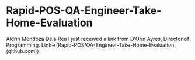 # Rapid-POS-QA-Engineer-Take-Home-Evaluation
Aldrin Mendoza Dela Rea
I just received a link from D'Orin Ayres, Director of Programming. Link->(Rapid-POS/QA-Engineer-Take-Home-Evaluation (github.com))
